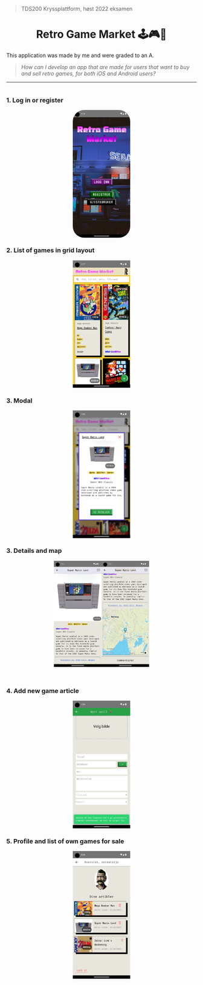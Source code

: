 > TDS200 Kryssplattform, høst 2022 eksamen
<h1 align="center">
Retro Game Market 🕹️🎮🎰
</h1>

This application was made by me and were graded to an A.

> _How can I develop an app that are made for users that want to buy and sell retro games, for both iOS and Android users?_

---

<div style="display: flex; flex-direction: column; flex-wrap: wrap; width: 100%; gap: 30px">
  <div>
    <h3>1. Log in or register</h3>
    <div style="display: flex; flex-direction: row; justify-content: center">
      <img style="width: 30%; border-radius: 30px;" alt="authentication start" src="/public/assets/readme-images/auth.png"/>
    </div>
  </div>
  <div>
		<h3>2. List of games in grid layout</h3>
    <div style="display: flex; flex-direction: row; justify-content: center">
      <img style="width: 30%" alt="games listing" src="/public/assets/readme-images/gridlayout.png"/>
    </div>
  </div>
  <div>
    <h3>3. Modal</h3>
    <div style="display: flex; flex-direction: row; justify-content: center">
      <img style="width: 30%" alt="intro modal1" src="/public/assets/readme-images/article-modal.png"/>
		</div>
	</div>
  <div>
    <h3>3. Details and map</h3>
    <div style="display: flex; flex-direction: row; justify-content: center">
      <img style="width: 25%" alt="intro modal1" src="/public/assets/readme-images/detail1.png"/>
      <img style="width: 25%" alt="intro modal1" src="/public/assets/readme-images/detail2.png"/>
		</div>
	</div>
	<div>
    <h3>4. Add new game article</h3>
    <div style="display: flex; flex-direction: row; justify-content: center">
      <img style="width: 30%" alt="intro modal1" src="/public/assets/readme-images/add-new-article.png"/>
		</div>
	</div>
	<div>
    <h3>5. Profile and list of own games for sale</h3>
    <div style="display: flex; flex-direction: row; justify-content: center">
      <img style="width: 30%" alt="intro modal1" src="/public/assets/readme-images/user.png"/>
		</div>
	</div>
</div>






















